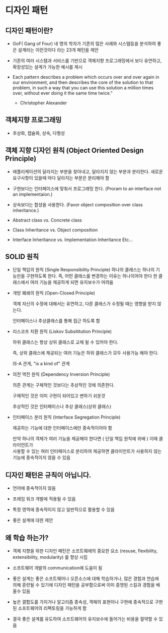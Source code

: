 # 디자인 패턴

## 디자인 패턴이란?

- GoF( Gang of Four) 네 명의 학자가 기존의 많은 사례와 시스템등을 분석하여 좋은 설계라는 이런것이다 라는 23개 패턴을 제안

- 기존의 여러 시스템과 서비스를 기반으로 객체지향 프로그래밍에서 보다 유연하고, 확장성있는 설계가 가능한 예시를 제시

-  Each pattern describes a problem which occurs over and over again in our environment, 
  and then describes the core of the solution to that problem, in such a way 
  that you can use this solution a million times over, without ever doing it the same time twice.”
   - Christopher Alexander


## 객체지향 프로그래밍 

- 추상화, 캡슐화, 상속, 다형성


## 객체 지향 디자인 원칙 (Object Oriented Design Principle)

- 애플리케이션의 달라지는 부분을 찾아내고, 달라지지 않는 부분과 분리한다.
 새로운 요구사항이 있을때 마다 달라지는 부분은 분리해야 함

- 구현보다는 인터페이스에 맞춰서 프로그래밍 한다.
(Proram to an interface not an implementaion.)

- 상속보다는 합성을 사용한다. 
(Favor object composition over class inheritance.)

- Abstract class vs. Concrete class

- Class Inheritance vs. Object composition

- Interface Inheritance vs. Implementation Inheritance Etc...


## SOLID 원칙

- 단일 책임의 원칙 (Single Responsibility Principle)
    하나의 클래스는 하나의 기능만을 구현하도록 한다. 즉, 어떤 클래스를 변경하는 이유는 하나이어야  한다
    한 클래스에서 여러 기능을 제공하게 되면 유지보수가 어려움

- 개방 폐쇄의 원칙 (Open-Closed Principle)

    객체 자신의 수정에 대해서는 유연하고, 다른 클래스가 수정될 때는 영향을 받지 않는다.

    인터페이스나 추상클래스를 통해 접근 하도록 함
  
- 리스코프 치환 원칙 (Liskov Subsititution Principle)

    하위 클래스는 항상 상위 클래스로 교체 될 수 있어야 한다.

    즉, 상위 클래스에 제공되는 여러 기능은 하위 클래스가 모두 사용가능 해야 한다.
    
    IS-A 관게, "is a kind of" 관계

- 의전 역전 원칙 (Dependency Inversion Principle)

    의존 관계는 구체적인 것보다는 추상적인 것에 의존한다.

    구체적인 것은 이미 구현이 되어있고 변하기 쉬운것

    추상적인 것은 인터페이스나 추상 클래스(상위 클래스)

- 인터페이스 분리 원칙 (Interface Segregation Principle)
  
    제공하는 기능에 대한 인터페이스에만 종속적이어야 함

    만약 하나의 객체가 여러 기능을 제공해야 한다면 ( 단일 책임 원칙에 위배 ) 이때 클라이언트가  
    사용할 수 있는 여러 인터페이스로 분리하여 제공하면 클라이언트가 사용하지 않는 기능에 
    종속적이지 않을 수 있음

## 디자인 패턴은 규칙이 아닙니다. 

- 언어에 종속적이지 않음

- 프레임 워크 개발에 적용될 수 있음

- 특정 영역에 종속적이지 않고 일반적으로 활용할 수 있음

- 좋은 설계에 대한 제안

## 왜 학습 하는가?

- 객체 지향을 위한 디자인 패턴은 소프트웨에의 중요한 요소 (resuse, flexibility, extensibility, modularity) 를 향상 시킴

- 소프트웨어 개발의 communication에 도움이 됨

- 좋은 설계는 좋은 소프트웨어나 오픈소스에 대해 학습하거나, 많은 경험과 연습에 의해 훈련될 수 있기에 디자인 패턴을 공부함으로써 이미 증명된 스킬과 경험을 배울수 있음

- 높은 결합도를 가지거나 알고리즘 종속성, 객체의 표현이나 구현에 종속적으로 구현된 소프트웨어의 리펙토링을 가능하게 함

- 결국 좋은 설계를 유도하여 소프트웨어의 유지보수에 들어가는 비용을 절약할 수 있음
